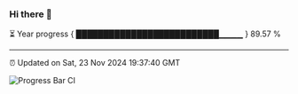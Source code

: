 ### Hi there 👋

⏳ Year progress { ██████████████████████████▁▁▁▁ } 89.57 %

---

⏰ Updated on Sat, 23 Nov 2024 19:37:40 GMT

![Progress Bar CI](https://github.com/IshwaranRudhara/GIT-ACTION/workflows/Progress%20Bar%20CI/badge.svg)
